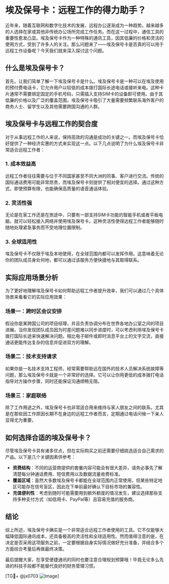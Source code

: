 # 埃及保号卡：远程工作的得力助手？

近年来，随着互联网和数字化技术的发展，远程办公逐渐成为一种趋势。越来越多的人选择在家或其他非传统办公场所完成工作任务。而在这一过程中，通信工具的重要性愈发凸显。埃及保号卡作为一种特殊的通讯工具，因其低廉的价格和灵活的使用方式，受到了许多人的关注。那么问题来了——埃及保号卡是否真的可以用于远程工作设备呢？今天我们就来深入探讨这个问题。

## 什么是埃及保号卡？

首先，让我们简单了解一下埃及保号卡是什么。埃及保号卡是一种可以在埃及使用的预付费电话卡，它允许用户以较低的成本拨打国际长途电话或接听来电。这种卡片通常不需要绑定固定的手机号码，只需插入支持SIM卡的设备即可使用。由于其低廉的价格以及广泛的覆盖范围，埃及保号卡吸引了大量需要频繁联系海外客户的商务人士、留学生以及其他需要跨国沟通的人群。

## 埃及保号卡与远程工作的契合度

对于从事远程工作的人来说，保持高效的沟通是成功的关键之一。而埃及保号卡恰好提供了一种经济实惠的方式来实现这一点。以下几点说明了为什么埃及保号卡非常适合远程工作者：

### 1. 成本效益高
远程工作者往往需要与位于不同国家甚至不同大洲的同事、客户进行交流。传统的国际通话费用可能非常昂贵，而埃及保号卡则提供了相对便宜的选择。通过这种方式，即使预算有限，也能确保高质量的语音通话体验。

### 2. 灵活性强
无论是在家工作还是在旅途中，只要有一部支持SIM卡功能的智能手机或者平板电脑，就可以轻松接入网络并使用埃及保号卡。这种灵活性使得远程工作者能够随时随地处理紧急事务而不受地理位置限制。

### 3. 全球适用性
埃及保号卡不仅限于埃及本地使用，在全球范围内都可以发挥作用。这意味着无论你的团队成员身处何地，都可以通过该服务方便快捷地与其取得联系。

## 实际应用场景分析

为了更好地理解埃及保号卡如何帮助远程工作者提升效率，我们可以通过几个具体场景来看看它的实际应用效果：

### 场景一：跨时区会议安排
假设你是某跨国公司的项目经理，并且负责协调分布在世界各地办公室之间的项目进展。当你发现团队成员因为时差问题难以同步进度时，可以考虑利用埃及保号卡拨打国际长途来快速解决问题。相比电子邮件或即时消息平台上的文字交流，直接通话更能传达复杂的信息并促进双方的理解。

### 场景二：技术支持请求
如果你是一名技术支持工程师，经常需要帮助远在国外的技术人员解决系统故障等问题，那么埃及保号卡就是一个非常好的选择。它可以让你用更低的成本拨打电话指导对方操作步骤，同时还能保证沟通顺畅无阻。

### 场景三：家庭联络
除了工作用途之外，埃及保号卡也非常适合用来维持与家人朋友之间的联系。尤其是在那些因工作原因长期不在身边的远程工作者而言，定期通过电话问候一下亲人显得尤为重要。

## 如何选择合适的埃及保号卡？

尽管埃及保号卡具有诸多优点，但在实际购买之前还需要仔细挑选适合自己需求的产品。以下是几个关键因素供参考：

- **资费结构**：不同的运营商提供的套餐内容可能会有很大差异，请务必事先了解清楚每分钟通话费用、短信费用以及数据流量收费标准。
- **覆盖区域**：虽然大多数埃及保号卡都能在全球范围内正常使用，但某些特定地区可能存在信号盲区，因此在下单前最好确认下目标市场的兼容性。
- **充值便利性**：考虑到随时可能需要用到额外额度的情况发生，建议选择那些支持多种支付方式（如信用卡、PayPal等）且容易充值的服务商。

## 结论

综上所述，埃及保号卡确实是一个非常适合远程工作者使用的工具。它不仅能够大幅降低国际通讯成本，还具备极高的灵活性和全球适用性。然而值得注意的是，在决定是否采用这项服务之前，一定要根据自身实际情况做好充分准备，并结合多个方面综合考量后再做最终决策。

最后提醒大家，在享受便捷通讯的同时也要注意合理规划预算哦！毕竟无论多么先进的科技手段都不能替代良好的财务管理习惯。

[TG💪+ @jx0703 ![Image](https://github.com/user-attachments/assets/dbca1d08-cadb-493c-b0ec-ad6f7a83f270)]